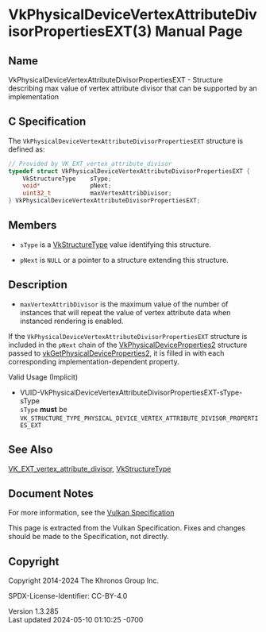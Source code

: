 # VkPhysicalDeviceVertexAttributeDivisorPropertiesEXT(3) Manual Page

## Name

VkPhysicalDeviceVertexAttributeDivisorPropertiesEXT - Structure
describing max value of vertex attribute divisor that can be supported
by an implementation



## <a href="#_c_specification" class="anchor"></a>C Specification

The `VkPhysicalDeviceVertexAttributeDivisorPropertiesEXT` structure is
defined as:

``` c
// Provided by VK_EXT_vertex_attribute_divisor
typedef struct VkPhysicalDeviceVertexAttributeDivisorPropertiesEXT {
    VkStructureType    sType;
    void*              pNext;
    uint32_t           maxVertexAttribDivisor;
} VkPhysicalDeviceVertexAttributeDivisorPropertiesEXT;
```

## <a href="#_members" class="anchor"></a>Members

- `sType` is a [VkStructureType](https://registry.khronos.org/vulkan/specs/1.3-extensions/man/html/VkStructureType.html) value identifying
  this structure.

- `pNext` is `NULL` or a pointer to a structure extending this
  structure.

## <a href="#_description" class="anchor"></a>Description

- <span id="extension-limits-maxVertexAttribDivisor"></span>
  `maxVertexAttribDivisor` is the maximum value of the number of
  instances that will repeat the value of vertex attribute data when
  instanced rendering is enabled.

If the `VkPhysicalDeviceVertexAttributeDivisorPropertiesEXT` structure
is included in the `pNext` chain of the
[VkPhysicalDeviceProperties2](https://registry.khronos.org/vulkan/specs/1.3-extensions/man/html/VkPhysicalDeviceProperties2.html)
structure passed to
[vkGetPhysicalDeviceProperties2](https://registry.khronos.org/vulkan/specs/1.3-extensions/man/html/vkGetPhysicalDeviceProperties2.html),
it is filled in with each corresponding implementation-dependent
property.

Valid Usage (Implicit)

- <a
  href="#VUID-VkPhysicalDeviceVertexAttributeDivisorPropertiesEXT-sType-sType"
  id="VUID-VkPhysicalDeviceVertexAttributeDivisorPropertiesEXT-sType-sType"></a>
  VUID-VkPhysicalDeviceVertexAttributeDivisorPropertiesEXT-sType-sType  
  `sType` **must** be
  `VK_STRUCTURE_TYPE_PHYSICAL_DEVICE_VERTEX_ATTRIBUTE_DIVISOR_PROPERTIES_EXT`

## <a href="#_see_also" class="anchor"></a>See Also

[VK_EXT_vertex_attribute_divisor](https://registry.khronos.org/vulkan/specs/1.3-extensions/man/html/VK_EXT_vertex_attribute_divisor.html),
[VkStructureType](https://registry.khronos.org/vulkan/specs/1.3-extensions/man/html/VkStructureType.html)

## <a href="#_document_notes" class="anchor"></a>Document Notes

For more information, see the <a
href="https://registry.khronos.org/vulkan/specs/1.3-extensions/html/vkspec.html#VkPhysicalDeviceVertexAttributeDivisorPropertiesEXT"
target="_blank" rel="noopener">Vulkan Specification</a>

This page is extracted from the Vulkan Specification. Fixes and changes
should be made to the Specification, not directly.

## <a href="#_copyright" class="anchor"></a>Copyright

Copyright 2014-2024 The Khronos Group Inc.

SPDX-License-Identifier: CC-BY-4.0

Version 1.3.285  
Last updated 2024-05-10 01:10:25 -0700
